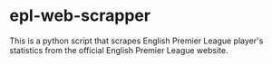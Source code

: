 # epl-web-scrapper
This is a python script that scrapes English Premier League player's statistics from the official English Premier League website.
